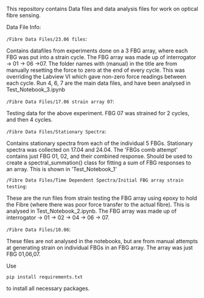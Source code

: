 This repository contains Data files and data analysis files for work on optical fibre sensing.

Data File Info:


```/Fibre Data Files/23.06 files```:

Contains datafiles from experiments done on a 3 FBG array, where each FBG was put into a strain cycle. The FBG array was made up of interrogator -> 01 -> 06 ->07. The folder names with (manual) in the title are from manually resetting the force to zero at the end of every cycle. This was overriding the Labview VI which gave non-zero force readings between each cycle.
Run 4, 6, 7 are the main data files, and have been analysed in Test_Notebook_3.ipynb

```/Fibre Data Files/17.06 strain array 07```:

Testing data for the above experiment. FBG 07 was strained for 2 cycles, and then 4 cycles. 

```/Fibre Data Files/Stationary Spectra```:

Contains stationary spectra from each of the individual 5 FBGs. Stationary spectra was collected on 17.04 and 24.04. The 'FBGs comb attempt' contains just FBG 01, 02, and their combined response. Should be used to create a spectral_summation() class for fitting a sum of FBG responses to an array.
This is shown in 'Test_Notebook_1'

```/Fibre Data Files/Time Dependent Spectra/Initial FBG array strain testing```:

These are the run files from strain testing the FBG array using epoxy to hold the Fibre (where there was poor force transfer to the actual fibre). This is analysed in Test_Notebook_2.ipynb. The FBG array was made up of interrogator -> 01 -> 02 -> 04 -> 06 -> 07.

```/Fibre Data Files/10.06```:

These files are not analysed in the notebooks, but are from manual attempts at generating strain on individual FBGs in an FBG array. The array was just FBG 01,06,07.


Use 
```
pip install requirements.txt
```
to install all necessary packages.
